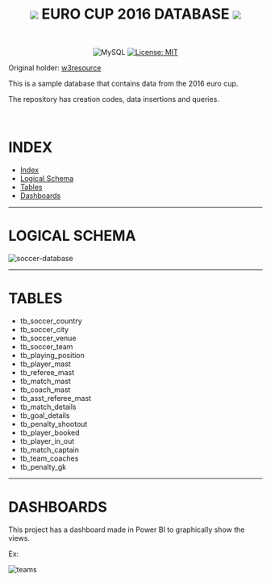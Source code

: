 <h1 align='center'>
  <img src="https://icongr.am/material/database.svg?size=30&color=127369">
  EURO CUP 2016 DATABASE
  <img src="https://icongr.am/material/database.svg?size=30&color=127369">
</h1>

</br>

<div align='center'>

  ![MySQL](https://img.shields.io/badge/mysql-127369.svg?style=for-the-badge&logo=mysql&logoColor=white)
  [![License: MIT](https://img.shields.io/badge/License-MIT-127369.svg?style=for-the-badge)](https://opensource.org/licenses/MIT)

</div>

Original holder: [w3resource](https://www.w3resource.com/sql-exercises/soccer-database-exercise/index.php)

This is a sample database that contains data from the 2016 euro cup.

The repository has creation codes, data insertions and queries.

</br>


# INDEX

- [Index](#index)
- [Logical Schema](#logical-schema)
- [Tables](#tables)
- [Dashboards](#dashboards)

---

# LOGICAL SCHEMA

![soccer-database](https://github.com/dropeMag/db_euro_soccer/assets/107576199/3e210a5a-c506-4eba-81a3-18a77893cb81)

---

# TABLES

- tb_soccer_country
- tb_soccer_city
- tb_soccer_venue
- tb_soccer_team
- tb_playing_position
- tb_player_mast
- tb_referee_mast
- tb_match_mast
- tb_coach_mast
- tb_asst_referee_mast
- tb_match_details
- tb_goal_details
- tb_penalty_shootout
- tb_player_booked
- tb_player_in_out
- tb_match_captain
- tb_team_coaches
- tb_penalty_gk

---

# DASHBOARDS

This project has a dashboard made in Power BI to graphically show the views.

Ex:

![teams](https://github.com/dropeMag/db_euro_soccer/assets/107576199/5d9f0278-19f3-4062-bb6b-e5dda3b41c4a)





